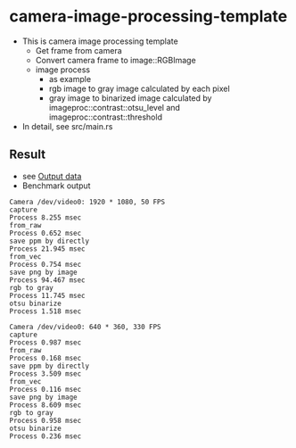 # camera-image-processing-template

- This is camera image processing template
  - Get frame from camera
  - Convert camera frame to image::RGBImage
  - image process
    - as example
    - rgb image to gray image calculated by each pixel
    - gray image to binarized image calculated by imageproc::contrast::otsu_level and imageproc::contrast::threshold
- In detail, see src/main.rs

## Result

- see [Output data](data)
- Benchmark output

```
Camera /dev/video0: 1920 * 1080, 50 FPS
capture
Process 8.255 msec
from_raw
Process 0.652 msec
save ppm by directly
Process 21.945 msec
from_vec
Process 0.754 msec
save png by image
Process 94.467 msec
rgb to gray
Process 11.745 msec
otsu binarize
Process 1.518 msec
```

```
Camera /dev/video0: 640 * 360, 330 FPS
capture
Process 0.987 msec
from_raw
Process 0.168 msec
save ppm by directly
Process 3.509 msec
from_vec
Process 0.116 msec
save png by image
Process 8.609 msec
rgb to gray
Process 0.958 msec
otsu binarize
Process 0.236 msec
```
